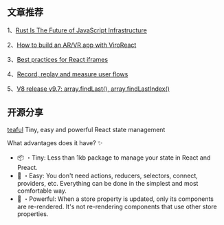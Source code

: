 ## 文章推荐

1、[Rust Is The Future of JavaScript Infrastructure](https://leerob.io/blog/rust)

2、[How to build an AR/VR app with ViroReact](https://blog.logrocket.com/how-to-build-ar-vr-app-viroreact/)

3、[Best practices for React iframes](https://blog.logrocket.com/best-practices-react-iframes/)

4、[Record, replay and measure user flows](https://developer.chrome.com/docs/devtools/recorder/)

5、[V8 release v9.7: array.findLast(), array.findLastIndex()](https://v8.dev/blog/v8-release-97)

## 开源分享

[teaful](https://github.com/teafuljs/teaful)
Tiny, easy and powerful React state management

What advantages does it have? ✨

- 📦 ・Tiny: Less than 1kb package to manage your state in React and Preact.
- 🌱 ・Easy: You don't need actions, reducers, selectors, connect, providers, etc. Everything can be done in the simplest and most comfortable way.
- 🚀 ・Powerful: When a store property is updated, only its components are re-rendered. It's not re-rendering components that use other store properties.
